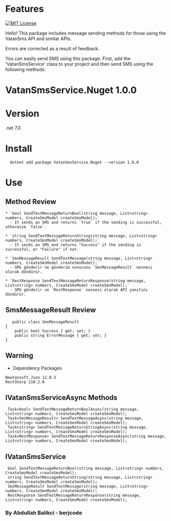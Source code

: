 # Features

[![MIT License][license-shield]][license-url]

Hello! This package includes message sending methods for those using the VatanSms API and similar APIs.

Errors are corrected as a result of feedback.

You can easily send SMS using this package. First, add the 'VatanSmsService' class to your project and then send SMS using the following methods:
# VatanSmsService.Nuget 1.0.0
# Version
.net 7.0
# Install
```
  dotnet add package VatanSmsService.Nuget --version 1.0.0
```
# Use 
## Method Review
```
* `bool SendTextMessageReturnBool(string message, List<string> numbers, CreateSmsModel createSmsModel);`
  - It sends an SMS and returns `true` if the sending is successful, otherwise `false`.

* `string SendTextMessageReturnString(string message, List<string> numbers, CreateSmsModel createSmsModel);`
  - It sends an SMS and returns "Success" if the sending is successful, or "Failure" if not.

* `SmsMessageResult SendTextMessage(string message, List<string> numbers, CreateSmsModel createSmsModel);`
  - SMS gönderir ve gönderim sonucunu `SmsMessageResult` nesnesi olarak döndürür.

* `RestResponse SendTextMessageReturnResponse(string message, List<string> numbers, CreateSmsModel createSmsModel);`
  - SMS gönderir ve `RestResponse` nesnesi olarak API yanıtını döndürür.

```
## SmsMessageResult Review
```
   public class SmsMessageResult
{
    public bool Success { get; set; }
    public string ErrorMessage { get; set; }
}
```

## Warning
   * Dependency  Packages
   ```
   Newtonsoft.Json 12.0.3
   RestSharp 110.2.0
   ```

  ## IVatanSmsServiceAsync Methods

   ```
    Task<bool> SendTextMessageReturnBoolAsync(string message, List<string> numbers, CreateSmsModel createSmsModel);
    Task<SmsMessageResult> SendTextMessageAsync(string message, List<string> numbers, CreateSmsModel createSmsModel);
    Task<string> SendTextMessageReturnStringAsync(string message, List<string> numbers, CreateSmsModel createSmsModel);
    Task<RestResponse> SendTextMessageReturnResponseAsync(string message, List<string> numbers, CreateSmsModel createSmsModel);
   ```

  ## IVatanSmsService

   ```
    bool SendTextMessageReturnBool(string message, List<string> numbers, CreateSmsModel createSmsModel);
    string SendTextMessageReturnString(string message, List<string> numbers, CreateSmsModel createSmsModel);
    SmsMessageResult SendTextMessage(string message, List<string> numbers, CreateSmsModel createSmsModel);
    RestResponse SendTextMessageReturnResponse(string message, List<string> numbers, CreateSmsModel createSmsModel);
   ```

[license-shield]: https://img.shields.io/github/license/othneildrew/Best-README-Template.svg?style=for-the-badge
[license-url]: https://github.com/berjcode/VatanSmsService/blob/main/LICENSE
                                                                                                                      
   ###    By Abdullah Balikci - berjcode

